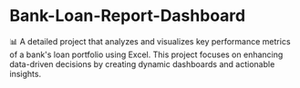 # Bank-Loan-Report-Dashboard
📊 A detailed project that analyzes and visualizes key performance metrics of a bank's loan portfolio using Excel. This project focuses on enhancing data-driven decisions by creating dynamic dashboards and actionable insights.
